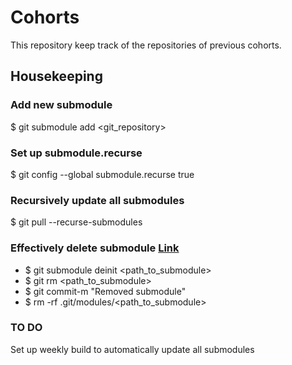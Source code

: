 # Cohorts
This repository keep track of the repositories of previous cohorts. 

## Housekeeping
### Add new submodule
$ git submodule add <git_repository>


### Set up submodule.recurse 
$ git config --global submodule.recurse true

### Recursively update all submodules
$ git pull --recurse-submodules

### Effectively delete submodule [Link](https://gist.github.com/myusuf3/7f645819ded92bda6677)
* $ git submodule deinit <path_to_submodule>
* $ git rm <path_to_submodule>
* $ git commit-m "Removed submodule"
* $ rm -rf .git/modules/<path_to_submodule>


### TO DO
Set up weekly build to automatically update all submodules


